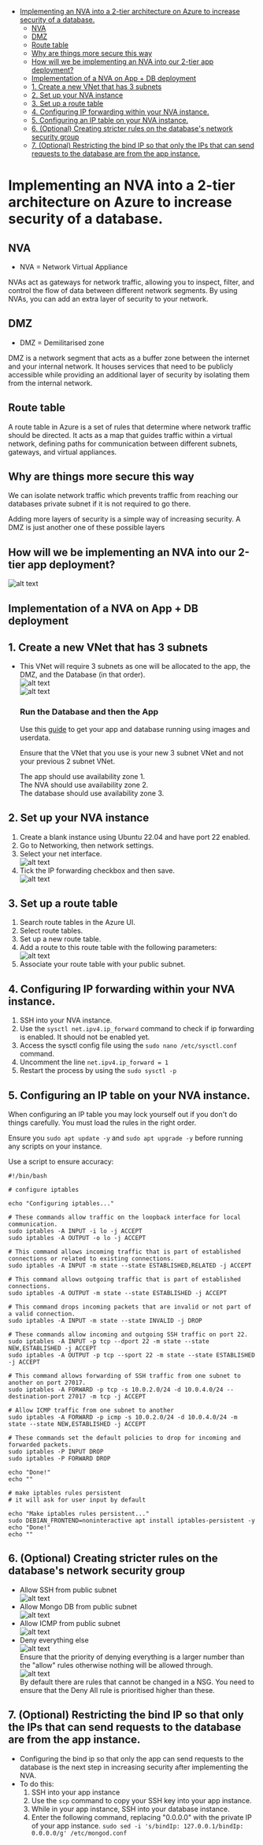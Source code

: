 - [Implementing an NVA into a 2-tier architecture on Azure to increase security of a database.](#implementing-an-nva-into-a-2-tier-architecture-on-azure-to-increase-security-of-a-database)
  - [NVA](#nva)
  - [DMZ](#dmz)
  - [Route table](#route-table)
  - [Why are things more secure this way](#why-are-things-more-secure-this-way)
  - [How will we be implementing an NVA into our 2-tier app deployment?](#how-will-we-be-implementing-an-nva-into-our-2-tier-app-deployment)
  - [Implementation of a NVA on App + DB deployment](#implementation-of-a-nva-on-app--db-deployment)
  - [1. Create a new VNet that has 3 subnets](#1-create-a-new-vnet-that-has-3-subnets)
  - [2. Set up your NVA instance](#2-set-up-your-nva-instance)
  - [3. Set up a route table](#3-set-up-a-route-table)
  - [4. Configuring IP forwarding within your NVA instance.](#4-configuring-ip-forwarding-within-your-nva-instance)
  - [5. Configuring an IP table on your NVA instance.](#5-configuring-an-ip-table-on-your-nva-instance)
  - [6. (Optional) Creating stricter rules on the database's network security group](#6-optional-creating-stricter-rules-on-the-databases-network-security-group)
  - [7. (Optional) Restricting the bind IP so that only the IPs that can send requests to the database are from the app instance.](#7-optional-restricting-the-bind-ip-so-that-only-the-ips-that-can-send-requests-to-the-database-are-from-the-app-instance)


# Implementing an NVA into a 2-tier architecture on Azure to increase security of a database.

## NVA
- NVA = Network Virtual Appliance<br>

NVAs act as gateways for network traffic, allowing you to inspect, filter, and control the flow of data between different network segments. By using NVAs, you can add an extra layer of security to your network.
## DMZ
- DMZ = Demilitarised zone<br>

DMZ is a network segment that acts as a buffer zone between the internet and your internal network. It houses services that need to be publicly accessible while providing an additional layer of security by isolating them from the internal network.
## Route table
A route table in Azure is a set of rules that determine where network traffic should be directed. It acts as a map that guides traffic within a virtual network, defining paths for communication between different subnets, gateways, and virtual appliances.
## Why are things more secure this way
We can isolate network traffic which prevents traffic from reaching our databases private subnet if it is not required to go there.

Adding more layers of security is a simple way of increasing security. A DMZ is just another one of these possible layers

## How will we be implementing an NVA into our 2-tier app deployment?
![alt text](<images3/New Project (2).png>)



## Implementation of a NVA on App + DB deployment

## 1. Create a new VNet that has 3 subnets
- This VNet will require 3 subnets as one will be allocated to the app, the DMZ, and the Database (in that order).<br>
    ![alt text](images3/image.png)<br>
    ![alt text](images3/image2.png)<br>

    ### Run the Database and then the App
    Use this [guide](https://github.com/Martin-Muraskovas/tech258_azure_linux/blob/main/userdata.md) to get your app and database running using images and userdata.

    Ensure that the VNet that you use is your new 3 subnet VNet and not your previous 2 subnet VNet.

    The app should use availability zone 1.<br>
    The NVA should use availability zone 2.<br>
    The database should use availability zone 3.

## 2. Set up your NVA instance
1. Create a blank instance using Ubuntu 22.04 and have port 22 enabled.
2. Go to Networking, then network settings.
3. Select your net interface.<br>
    ![alt text](images3/image3.png)<br>
4. Tick the IP forwarding checkbox and then save.<br>
    ![alt text](images3/image4.png)<br>


## 3. Set up a route table
1. Search route tables in the Azure UI.
2. Select route tables.
3. Set up a new route table.
4. Add a route to this route table with the following parameters:<br>
![alt text](images3/image6.png)
5. Associate your route table with your public subnet.

## 4. Configuring IP forwarding within your NVA instance. 
1. SSH into your NVA instance.
2. Use the `sysctl net.ipv4.ip_forward` command to check if ip forwarding is enabled. It should not be enabled yet.
3. Access the sysctl config file using the `sudo nano /etc/sysctl.conf` command.
4. Uncomment the line `net.ipv4.ip_forward = 1`
5. Restart the process by using the `sudo sysctl -p`

## 5. Configuring an IP table on your NVA instance.
When configuring an IP table you may lock yourself out if you don't do things carefully. You must load the rules in the right order.

Ensure you `sudo apt update -y` and `sudo apt upgrade -y` before running any scripts on your instance.

Use a script to ensure accuracy:
```
#!/bin/bash

# configure iptables

echo "Configuring iptables..."

# These commands allow traffic on the loopback interface for local communication.
sudo iptables -A INPUT -i lo -j ACCEPT
sudo iptables -A OUTPUT -o lo -j ACCEPT

# This command allows incoming traffic that is part of established connections or related to existing connections.
sudo iptables -A INPUT -m state --state ESTABLISHED,RELATED -j ACCEPT

# This command allows outgoing traffic that is part of established connections.
sudo iptables -A OUTPUT -m state --state ESTABLISHED -j ACCEPT

# This command drops incoming packets that are invalid or not part of a valid connection.
sudo iptables -A INPUT -m state --state INVALID -j DROP

# These commands allow incoming and outgoing SSH traffic on port 22.
sudo iptables -A INPUT -p tcp --dport 22 -m state --state NEW,ESTABLISHED -j ACCEPT
sudo iptables -A OUTPUT -p tcp --sport 22 -m state --state ESTABLISHED -j ACCEPT

# This command allows forwarding of SSH traffic from one subnet to another on port 27017.
sudo iptables -A FORWARD -p tcp -s 10.0.2.0/24 -d 10.0.4.0/24 --destination-port 27017 -m tcp -j ACCEPT

# Allow ICMP traffic from one subnet to another
sudo iptables -A FORWARD -p icmp -s 10.0.2.0/24 -d 10.0.4.0/24 -m state --state NEW,ESTABLISHED -j ACCEPT

# These commands set the default policies to drop for incoming and forwarded packets.
sudo iptables -P INPUT DROP
sudo iptables -P FORWARD DROP

echo "Done!"
echo ""

# make iptables rules persistent
# it will ask for user input by default

echo "Make iptables rules persistent..."
sudo DEBIAN_FRONTEND=noninteractive apt install iptables-persistent -y
echo "Done!"
echo ""

```

## 6. (Optional) Creating stricter rules on the database's network security group

- Allow SSH from public subnet <br>
![alt text](image-1.png)<br>
- Allow Mongo DB from public subnet<br> 
![alt text](image-2.png)<br>
- Allow ICMP from public subnet<br> 
![alt text](image-3.png)<br>
- Deny everything else <br>
![alt text](image-4.png)<br>
Ensure that the priority of denying everything is a larger number than the "allow" rules otherwise nothing will be allowed through.<br>
![alt text](image-5.png)<br>
By default there are rules that cannot be changed in a NSG. You need to ensure that the Deny All rule is prioritised higher than these.


## 7. (Optional) Restricting the bind IP so that only the IPs that can send requests to the database are from the app instance.
- Configuring the bind ip so that only the app can send requests to the database is the next step in increasing security after implementing the NVA.
- To do this:
  1. SSH into your app instance
  2. Use the `scp` command to copy your SSH key into your app instance.
  3. While in your app instance, SSH into your database instance.
  4. Enter the following command, replacing "0.0.0.0" with the private IP of your app instance.
        `sudo sed -i 's/bindIp: 127.0.0.1/bindIp: 0.0.0.0/g' /etc/mongod.conf`
